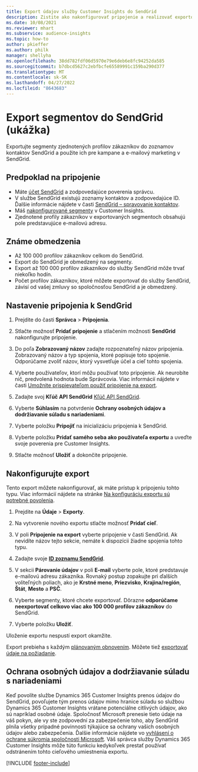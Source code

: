 ```yaml
---
title: Export údajov služby Customer Insights do SendGrid
description: Zistite ako nakonfigurovať pripojenie a realizovať exportovanie do SendGrid.
ms.date: 10/08/2021
ms.reviewer: mhart
ms.subservice: audience-insights
ms.topic: how-to
author: pkieffer
ms.author: philk
manager: shellyha
ms.openlocfilehash: 38dd782fdf06d5970e79e6deb6e8fc94252da585
ms.sourcegitcommit: b7dbcd5627c2ebfbcfe65589991c159ba290d377
ms.translationtype: MT
ms.contentlocale: sk-SK
ms.lasthandoff: 04/27/2022
ms.locfileid: "8643683"
---
```

# <a name="export-segments-to-sendgrid-preview"></a>Export segmentov do SendGrid (ukážka)

Exportujte segmenty zjednotených profilov zákazníkov do zoznamov kontaktov SendGrid a použite ich pre kampane a e-mailový marketing v SendGrid. 

## <a name="prerequisites-for-a-connection"></a>Predpoklad na pripojenie

-   Máte [účet SendGrid](https://sendgrid.com/) a zodpovedajúce poverenia správcu.
-   V službe SendGrid existujú zoznamy kontaktov a zodpovedajúce ID. Ďalšie informácie nájdete v časti [SendGrid – spravovanie kontaktov](https://sendgrid.com/docs/ui/managing-contacts/create-and-manage-contacts/#manage-contacts).
-   Máš [nakonfigurované segmenty](segments.md) v Customer Insights.
-   Zjednotené profily zákazníkov v exportovaných segmentoch obsahujú pole predstavujúce e-mailovú adresu.

## <a name="known-limitations"></a>Známe obmedzenia

- Až 100 000 profilov zákazníkov celkom do SendGrid.
- Export do SendGrid je obmedzený na segmenty.
- Export až 100 000 profilov zákazníkov do služby SendGrid môže trvať niekoľko hodín. 
- Počet profilov zákazníkov, ktoré môžete exportovať do služby SendGrid, závisí od vašej zmluvy so spoločnosťou SendGrid a je obmedzený.

## <a name="set-up-connection-to-sendgrid"></a>Nastavenie pripojenia k SendGrid

1. Prejdite do časti **Správca** > **Pripojenia**.

1. Stlačte možnosť **Pridať pripojenie** a stlačením možnosti **SendGrid** nakonfigurujte pripojenie.

1. Do poľa **Zobrazovaný názov** zadajte rozpoznateľný názov pripojenia. Zobrazovaný názov a typ spojenia, ktoré popisuje toto spojenie. Odporúčame zvoliť názov, ktorý vysvetľuje účel a cieľ tohto spojenia.

1. Vyberte používateľov, ktorí môžu používať toto pripojenie. Ak neurobíte nič, predvolená hodnota bude Správcovia. Viac informácií nájdete v časti [Umožnite prispievateľom použiť pripojenie na export](connections.md#allow-contributors-to-use-a-connection-for-exports).

1. Zadajte svoj **Kľúč API SendGrid** [Kľúč API SendGrid](https://sendgrid.com/docs/ui/account-and-settings/api-keys/).

1. Vyberte **Súhlasím** na potvrdenie **Ochrany osobných údajov a dodržiavanie súladu s nariadeniami**.

1. Vyberte položku **Pripojiť** na inicializáciu pripojenia k SendGrid.

1. Vyberte položku **Pridať samého seba ako používateľa exportu** a uveďte svoje poverenia pre Customer Insights.

1. Stlačte možnosť **Uložiť** a dokončite pripojenie.

## <a name="configure-an-export"></a>Nakonfigurujte export

Tento export môžete nakonfigurovať, ak máte prístup k pripojeniu tohto typu. Viac informácií nájdete na stránke [Na konfiguráciu exportu sú potrebné povolenia](export-destinations.md#set-up-a-new-export).

1. Prejdite na **Údaje** > **Exporty**.

1. Na vytvorenie nového exportu stlačte možnosť **Pridať cieľ**.

1. V poli **Pripojenie na export** vyberte pripojenie v časti SendGrid. Ak nevidíte názov tejto sekcie, nemáte k dispozícii žiadne spojenia tohto typu.

1. Zadajte svoje **[ID zoznamu SendGrid](https://sendgrid.com/docs/ui/managing-contacts/create-and-manage-contacts/#manage-contacts)**.

1. V sekcii **Párovanie údajov** v poli **E-mail** vyberte pole, ktoré predstavuje e-mailovú adresu zákazníka. Rovnaký postup zopakujte pri ďalších voliteľných poliach, ako je **Krstné meno**, **Priezvisko**, **Krajina/región**, **Štát**, **Mesto** a **PSČ**.

1. Vyberte segmenty, ktoré chcete exportovať. Dôrazne **odporúčame neexportovať celkovo viac ako 100 000 profilov zákazníkov** do SendGrid. 

1. Vyberte položku **Uložiť**.

Uloženie exportu nespustí export okamžite.

Export prebieha s každým [plánovaným obnovením](system.md#schedule-tab). Môžete tiež [exportovať údaje na požiadanie](export-destinations.md#run-exports-on-demand). 

## <a name="data-privacy-and-compliance"></a>Ochrana osobných údajov a dodržiavanie súladu s nariadeniami

Keď povolíte službe Dynamics 365 Customer Insights prenos údajov do SendGrid, povoľujete tým prenos údajov mimo hranice súladu so službou Dynamics 365 Customer Insights vrátane potenciálne citlivých údajov, ako sú napríklad osobné údaje. Spoločnosť Microsoft prenesie tieto údaje na váš pokyn, ale vy ste zodpovední za zabezpečenie toho, aby SendGrid plnila všetky prípadné povinnosti týkajúce sa ochrany vašich osobných údajov alebo zabezpečenia. Ďalšie informácie nájdete vo [vyhlásení o ochrane súkromia spoločnosti Microsoft](https://go.microsoft.com/fwlink/?linkid=396732).
Váš správca služby Dynamics 365 Customer Insights môže túto funkciu kedykoľvek prestať používať odstránením tohto cieľového umiestnenia exportu.


[!INCLUDE [footer-include](includes/footer-banner.md)]
